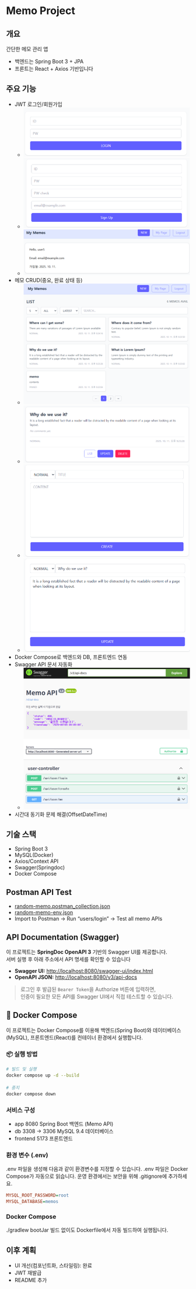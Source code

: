# Memo Project

## 개요
간단한 메모 관리 앱
- 백엔드는 Spring Boot 3 + JPA
- 프론트는 React + Axios 기반입니다

## 주요 기능
- JWT 로그인/회원가입
  - ![로그인폼](./images/login.png)
  - ![회원가입폼](./images/SignUp.png)
  - ![마이페이지](./images/myPage.png)
- 메모 CRUD(중요, 완료 상태 등)
  - ![목록보기](./images/memoList.png)
  - ![상세보기](./images/memoCard.png)
  - ![메모폼](./images/memoForm.png)
  - ![수정폼](./images/memoEdit.png)
- Docker Compose로 백엔드와 DB, 프론트엔드 연동
- Swagger API 문서 자동화
  - ![문서화 예시](./images/swagger.png)
- 시간대 동기화 문제 해결(OffsetDateTime) 

## 기술 스택
- Spring Boot 3
- MySQL(Docker)
- Axios/Context API
- Swagger(Springdoc)
- Docker Compose

## Postman API Test
- [random-memo.postman_collection.json](./docs/random-memo.postman_collection.json)
- [random-memo-env.json](./docs/random-memo-env.json)
- Import to Postman → Run “users/login” → Test all memo APIs

## API Documentation (Swagger)

이 프로젝트는 **SpringDoc OpenAPI 3** 기반의 Swagger UI를 제공합니다.  
서버 실행 후 아래 주소에서 API 명세를 확인할 수 있습니다 

- **Swagger UI:** [http://localhost:8080/swagger-ui/index.html](http://localhost:8080/swagger-ui/index.html)
- **OpenAPI JSON:** [http://localhost:8080/v3/api-docs](http://localhost:8080/v3/api-docs)

> 로그인 후 발급된 `Bearer Token`을 Authorize 버튼에 입력하면,  
> 인증이 필요한 모든 API를 Swagger UI에서 직접 테스트할 수 있습니다.

## 🐳 Docker Compose

이 프로젝트는 Docker Compose를 이용해 백엔드(Spring Boot)와 데이터베이스(MySQL), 프론트엔드(React)를 컨테이너 환경에서 실행합니다.

### 📦 실행 방법

```bash
# 빌드 및 실행
docker compose up -d --build

# 중지
docker compose down
```

### 서비스 구성
- app	8080	Spring Boot 백엔드 (Memo API)
- db	3308 → 3306	MySQL 9.4 데이터베이스
- frontend 5173 프론트엔드 

### 환경 변수 (.env)
.env 파일을 생성해 다음과 같이 환경변수를 지정할 수 있습니다.
.env 파일은 Docker Compose가 자동으로 읽습니다.
운영 환경에서는 보안을 위해 .gitignore에 추가하세요.

```ini
MYSQL_ROOT_PASSWORD=root
MYSQL_DATABASE=memos
```

### Docker Compose
./gradlew bootJar 빌드 없이도 Dockerfile에서 자동 빌드하여 실행됩니다.

## 이후 계획
- UI 개선(컴포넌트화, 스타일링): 완료
- JWT 재발급
- README 추가
